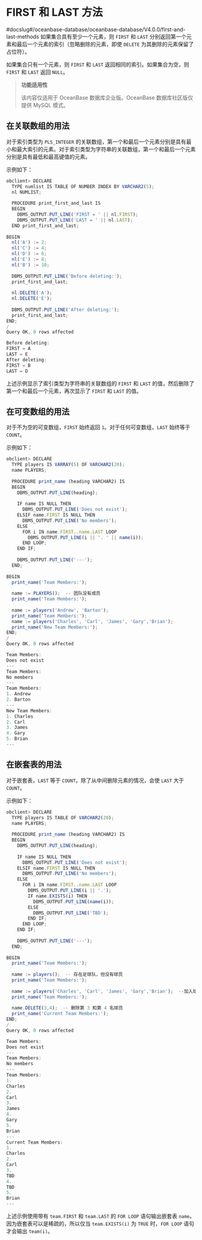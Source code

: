FIRST 和 LAST 方法 
====================================
#docslug#/oceanbase-database/oceanbase-database/V4.0.0/first-and-last-methods
如果集合具有至少一个元素，则 `FIRST` 和 `LAST` 分别返回第一个元素和最后一个元素的索引（忽略删除的元素，即使 `DELETE` 为其删除的元素保留了占位符）。

如果集合只有一个元素，则 `FIRST` 和 `LAST` 返回相同的索引。如果集合为空，则 `FIRST` 和 `LAST` 返回 `NULL`。

>**功能适用性**
>
>该内容仅适用于 OceanBase 数据库企业版。OceanBase 数据库社区版仅提供 MySQL 模式。

在关联数组的用法 
-----------------

对于索引类型为 `PLS_INTEGER` 的关联数组，第一个和最后一个元素分别是具有最小和最大索引的元素。对于索引类型为字符串的关联数组，第一个和最后一个元素分别是具有最低和最高键值的元素。

示例如下：

```javascript
obclient> DECLARE
  TYPE numlist IS TABLE OF NUMBER INDEX BY VARCHAR2(5);
  nl NUMLIST;
  
  PROCEDURE print_first_and_last IS
  BEGIN
    DBMS_OUTPUT.PUT_LINE('FIRST = ' || nl.FIRST);
    DBMS_OUTPUT.PUT_LINE('LAST = ' || nl.LAST);
  END print_first_and_last;
 
BEGIN
  nl('A') := 2;
  nl('C') := 4;
  nl('D') := 6;
  nl('E') := 8;
  nl('B') := 10;
  
  DBMS_OUTPUT.PUT_LINE('Before deleting:');
  print_first_and_last;
 
  nl.DELETE('A');
  nl.DELETE('E');
 
  DBMS_OUTPUT.PUT_LINE('After deleting:');
  print_first_and_last;
END;
/
Query OK, 0 rows affected 

Before deleting:
FIRST = A
LAST = E
After deleting:
FIRST = B
LAST = D
```



上述示例显示了索引类型为字符串的关联数组的 `FIRST` 和 `LAST` 的值，然后删除了第一个和最后一个元素，再次显示了 `FIRST` 和 `LAST` 的值。

在可变数组的用法 
-----------------

对于不为空的可变数组，`FIRST` 始终返回 `1`。对于任何可变数组，`LAST` 始终等于 `COUNT`。

示例如下：

```javascript
obclient> DECLARE
  TYPE players IS VARRAY(5) OF VARCHAR2(20);   
  name PLAYERS;
  
  PROCEDURE print_name (heading VARCHAR2) IS
  BEGIN
    DBMS_OUTPUT.PUT_LINE(heading);
    
    IF name IS NULL THEN
      DBMS_OUTPUT.PUT_LINE('Does not exist');
    ELSIF name.FIRST IS NULL THEN
      DBMS_OUTPUT.PUT_LINE('No members');
    ELSE
      FOR i IN name.FIRST..name.LAST LOOP
        DBMS_OUTPUT.PUT_LINE(i || '. ' || name(i));
      END LOOP;
    END IF;
  
    DBMS_OUTPUT.PUT_LINE('---'); 
  END;
  
BEGIN 
  print_name('Team Members:');
  
  name := PLAYERS();  -- 团队没有成员
  print_name('Team Members:');
  
  name := players('Andrew', 'Barton');
  print_name('Team Members:');
  name := players('Charles', 'Carl', 'James', 'Gary','Brian');
  print_name('New Team Members:');
END;
/
Query OK, 0 rows affected 

Team Members:
Does not exist
---
Team Members:
No members
---
Team Members:
1. Andrew
2. Barton
---
New Team Members:
1. Charles
2. Carl
3. James
4. Gary
5. Brian
---
```



在嵌套表的用法 
----------------

对于嵌套表，`LAST` 等于 `COUNT`，除了从中间删除元素的情况，会使 `LAST` 大于 `COUNT`。

示例如下：

```javascript
obclient> DECLARE
  TYPE players IS TABLE OF VARCHAR2(20);   
  name PLAYERS;
  
  PROCEDURE print_name (heading VARCHAR2) IS
  BEGIN
    DBMS_OUTPUT.PUT_LINE(heading);
    
    IF name IS NULL THEN
      DBMS_OUTPUT.PUT_LINE('Does not exist');
    ELSIF name.FIRST IS NULL THEN
      DBMS_OUTPUT.PUT_LINE('No members');
    ELSE
      FOR i IN name.FIRST..name.LAST LOOP
        DBMS_OUTPUT.PUT_LINE(i || '.');
        IF name.EXISTS(i) THEN
          DBMS_OUTPUT.PUT_LINE(name(i));
        ELSE
          DBMS_OUTPUT.PUT_LINE('TBD');
        END IF;
      END LOOP;
    END IF;
  
    DBMS_OUTPUT.PUT_LINE('---'); 
  END;
  
BEGIN 
  print_name('Team Members:');
  
  name := players();  -- 存在足球队，但没有球员
  print_name('Team Members:');
  
  name := players('Charles', 'Carl', 'James', 'Gary','Brian');  --加入球员
  print_name('Team Members:');
  
  name.DELETE(3,4);  -- 删除第 3 和第 4 名球员
  print_name('Current Team Members:');
END;
/
Query OK, 0 rows affected 

Team Members:
Does not exist
---
Team Members:
No members
---
Team Members:
1.
Charles
2.
Carl
3.
James
4.
Gary
5.
Brian
---
Current Team Members:
1.
Charles
2.
Carl
3.
TBD
4.
TBD
5.
Brian
---
```



上述示例使用带有 `team.FIRST` 和 `team.LAST` 的 `FOR LOOP` 语句输出嵌套表 `name`。因为嵌套表可以是稀疏的，所以仅当 `team.EXISTS(i)` 为 `TRUE` 时，`FOR LOOP` 语句才会输出 `team(i)`。
